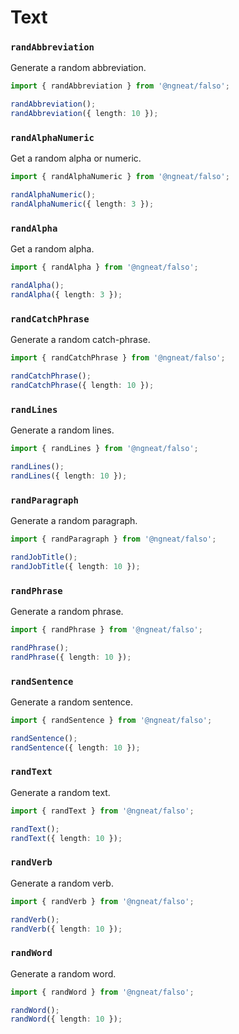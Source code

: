 # Text

### `randAbbreviation`

Generate a random abbreviation.

```ts
import { randAbbreviation } from '@ngneat/falso';

randAbbreviation();
randAbbreviation({ length: 10 });
```

### `randAlphaNumeric`

Get a random alpha or numeric.

```ts
import { randAlphaNumeric } from '@ngneat/falso';

randAlphaNumeric();
randAlphaNumeric({ length: 3 });
```

### `randAlpha`

Get a random alpha.

```ts
import { randAlpha } from '@ngneat/falso';

randAlpha();
randAlpha({ length: 3 });
```

### `randCatchPhrase`

Generate a random catch-phrase.

```ts
import { randCatchPhrase } from '@ngneat/falso';

randCatchPhrase();
randCatchPhrase({ length: 10 });
```

### `randLines`

Generate a random lines.

```ts
import { randLines } from '@ngneat/falso';

randLines();
randLines({ length: 10 });
```

### `randParagraph`

Generate a random paragraph.

```ts
import { randParagraph } from '@ngneat/falso';

randJobTitle();
randJobTitle({ length: 10 });
```

### `randPhrase`

Generate a random phrase.

```ts
import { randPhrase } from '@ngneat/falso';

randPhrase();
randPhrase({ length: 10 });
```

### `randSentence`

Generate a random sentence.

```ts
import { randSentence } from '@ngneat/falso';

randSentence();
randSentence({ length: 10 });
```

### `randText`

Generate a random text.

```ts
import { randText } from '@ngneat/falso';

randText();
randText({ length: 10 });
```

### `randVerb`

Generate a random verb.

```ts
import { randVerb } from '@ngneat/falso';

randVerb();
randVerb({ length: 10 });
```

### `randWord`

Generate a random word.

```ts
import { randWord } from '@ngneat/falso';

randWord();
randWord({ length: 10 });
```
